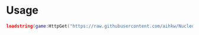 # Usage
```lua
loadstring(game:HttpGet("https://raw.githubusercontent.com/aihkw/Nucleus/main/main.lua"))()
```

